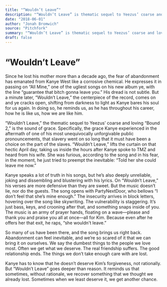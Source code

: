 ```yaml
---
title: "“Wouldn’t Leave”"
description: "“Wouldn’t Leave” is thematic sequel to Yeezus’ coarse and loving “Bound 2”. The song opens with PartyNextDoor, who bellows “I don’t feel that she’s mine enough.” The vulnerability is staggering. It’s ..."
date: "2018-06-01"
author: "Jonah Bromwich"
source: "Pitchfork"
summary: "“Wouldn’t Leave” is thematic sequel to Yeezus’ coarse and loving “Bound 2”. The song opens with PartyNextDoor, who bellows “I don’t feel that she’s mine enough.” The vulnerability is staggering. It’s just bass, keys, and crooning after that."
draft: false
---
```


# “Wouldn’t Leave”

Since he lost his mother more than a decade ago, the fear of abandonment has emanated from Kanye West like a corrosive chemical. He expresses it in passing on “All Mine,” one of the ugliest songs on his new album ye, with the line “guarantee that bitch gonna leave you.” His dread is not subtle. But a minute later, “Wouldn’t Leave,” the centerpiece of the record, comes on and ye cracks open, shifting from darkness to light as Kanye bares his soul for us again. In doing so, he reminds us, as he has throughout his career, how he is like us, how we are like him.

“Wouldn’t Leave,” the thematic sequel to Yeezus’ coarse and loving “Bound 2,” is the sound of grace. Specifically, the grace Kanye experienced in the aftermath of one of his most unequivocally unforgivable public pronouncements, that slavery went on so long that it must have been a choice on the part of the slaves. “Wouldn’t Leave,” lifts the curtain on that hectic April day, taking us inside the hours after Kanye spoke to TMZ and heard from his wife. She was furious, according to the song and in his fear, in the moment, he just tried to preempt the inevitable: “Told her she could leave me now.”

Kanye speaks a lot of truth in his songs, but he’s also deeply unreliable, joking and dissembling and blustering with his lyrics. On “Wouldn’t Leave,” his verses are more defensive than they are sweet. But the music doesn’t lie, nor do the guests. The song opens with PartyNextDoor, who bellows “I don’t feel that she’s mine enough.” The insecurity arrives in block letters, hovering over the song like skywriting. The vulnerability is staggering. It’s just bass, keys, and crooning after that, and something snaps inside of you. The music is an army of prayer hands, floating on a wave—please and thank you and praise you all at once—all for Kim. Because even after he offers her that exit, he raps, “she wouldn't leave.”

So many of us have been there, and the song brings us right back. Abandonment can feel inevitable, and we’re so scared of it that we can bring it on ourselves. We say the dumbest things to the people we love most. Often we get what we deserve. The real friendship suffers. The good relationship ends. The things we don’t take enough care with are lost.

Kanye has to know that he doesn’t deserve Kim’s forgiveness, not rationally. But “Wouldn’t Leave” goes deeper than reason. It reminds us that sometimes, without rationale, we recover something that we thought we already lost. Sometimes when we least deserve it, we get another chance.
